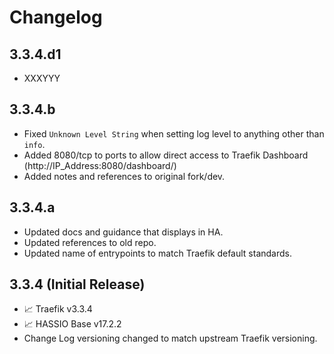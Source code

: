 # Changelog

## 3.3.4.d1
* XXXYYY
  
## 3.3.4.b
* Fixed `Unknown Level String` when setting log level to anything other than `info`.
* Added 8080/tcp to ports to allow direct access to Traefik Dashboard (http://IP_Address:8080/dashboard/)
* Added notes and references to original fork/dev.

## 3.3.4.a
* Updated docs and guidance that displays in HA.
* Updated references to old repo.
* Updated name of entrypoints to match Traefik default standards.


## 3.3.4 (Initial Release)
* 📈 Traefik v3.3.4
* 📈 HASSIO Base v17.2.2
* Change Log versioning changed to match upstream Traefik versioning.

